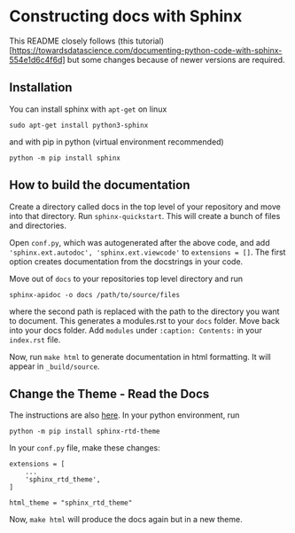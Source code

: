 # Constructing docs with Sphinx

This README closely follows (this tutorial)[https://towardsdatascience.com/documenting-python-code-with-sphinx-554e1d6c4f6d] but some changes because of newer versions are required.

## Installation

You can install sphinx with ```apt-get``` on linux

```sudo apt-get install python3-sphinx```

and with pip in python (virtual environment recommended)

```python -m pip install sphinx```

## How to build the documentation

Create a directory called docs in the top level of your repository and move into that directory. Run ```sphinx-quickstart```. This will create a bunch of files and directories.

Open ```conf.py```, which was autogenerated after the above code, and add ```'sphinx.ext.autodoc', 'sphinx.ext.viewcode'``` to ```extensions = []```. The first option creates documentation from the docstrings in your code.

Move out of ```docs``` to your repositories top level directory and run

```sphinx-apidoc -o docs /path/to/source/files```

where the second path is replaced with the path to the directory you want to document. This generates a modules.rst to your ```docs``` folder. Move back into your docs folder.  Add ```modules``` under ```:caption: Contents:``` in your ```index.rst``` file.

Now, run ```make html``` to generate documentation in html formatting. It will appear in ```_build/source```.

## Change the Theme - Read the Docs

The instructions are also [here](https://sphinx-rtd-theme.readthedocs.io/en/stable/installing.html). In your python environment, run

```python -m pip install sphinx-rtd-theme```

In your ```conf.py``` file, make these changes:

```
extensions = [
    ...
    'sphinx_rtd_theme',
]

html_theme = "sphinx_rtd_theme"
```

Now, ```make html``` will produce the docs again but in a new theme.
